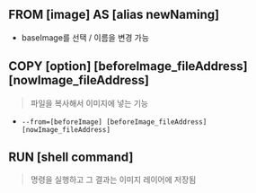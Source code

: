 ## FROM [image] AS [alias newNaming]

>

- baseImage를 선택 / 이름을 변경 가능

## COPY [option] [beforeImage_fileAddress] [nowImage_fileAddress]

> 파일을 복사해서 이미지에 넣는 기능

- `--from=[beforeImage] [beforeImage_fileAddress] [nowImage_fileAddress]`

## RUN [shell command]

> 명령을 실행하고 그 결과는 이미지 레이어에 저장됨
